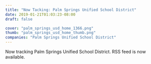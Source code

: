 ```yaml
---
title: "Now Tacking: Palm Springs Unified School District"
date: 2019-01-21T01:03:23-08:00
draft: false

cover: "palm_springs_usd_home_1366.png"
thumb: "palm_springs_usd_home_thumb.png"
companies: "Palm Springs Unified School District"
---
```


Now tracking Palm Springs Unified School District.  RSS feed is now available.